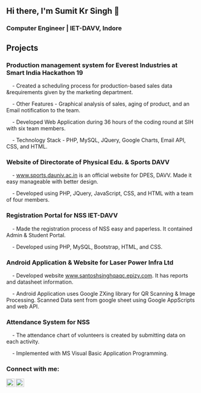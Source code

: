 ## Hi there, I'm Sumit Kr Singh 👋

### Computer Engineer | IET-DAVV, Indore

## Projects

### Production management system for Everest Industries at Smart India Hackathon 19                                                        

    - Created a scheduling process for production-based sales data &requirements given by the marketing department. 
    
    - Other Features - Graphical analysis of sales, aging of product, and an Email notification to the team.
    
    - Developed Web Application during 36 hours of the coding round at SIH with six team members.
    
    - Technology Stack - PHP, MySQL, JQuery, Google Charts, Email API, CSS, and HTML. 

### Website of Directorate of Physical Edu. & Sports DAVV            

    - www.sports.dauniv.ac.in is an official website for DPES, DAVV. Made it easy manageable with better design.
    
    - Developed using PHP, JQuery, JavaScript, CSS, and HTML with a team of four members.

### Registration Portal for NSS IET-DAVV            

    - Made the registration process of NSS easy and paperless. It contained Admin & Student Portal.
    
    - Developed using PHP, MySQL, Bootstrap, HTML, and CSS.

### Android Application & Website for Laser Power Infra Ltd

    - Developed website www.santoshsinghqaqc.epizy.com. It has reports and datasheet information. 
    
    - Android Application uses Google ZXing library for QR Scanning & Image Processing. Scanned Data sent from google sheet using Google AppScripts and web API.

### Attendance System for NSS                   

    - The attendance chart of volunteers is created by submitting data on each activity. 
    
    - Implemented with MS Visual Basic Application Programming.
    
### Connect with me:

[<img align="left" alt="Sumit Kr Singh | LinkedIn" width="22px" src="https://cdn.jsdelivr.net/npm/simple-icons@v3/icons/linkedin.svg" />][linkedin]
[<img align="left" alt="Sumit Kr Singh Sourcerer Profile" width="22px" src="https://sourcerer.io/icons/logo-sharing.svg" />][sourcerer]
  
  
[linkedin]: www.linkedin.com/in/sumitsingh684
[sourcerer]:https://sourcerer.io/sumit684

